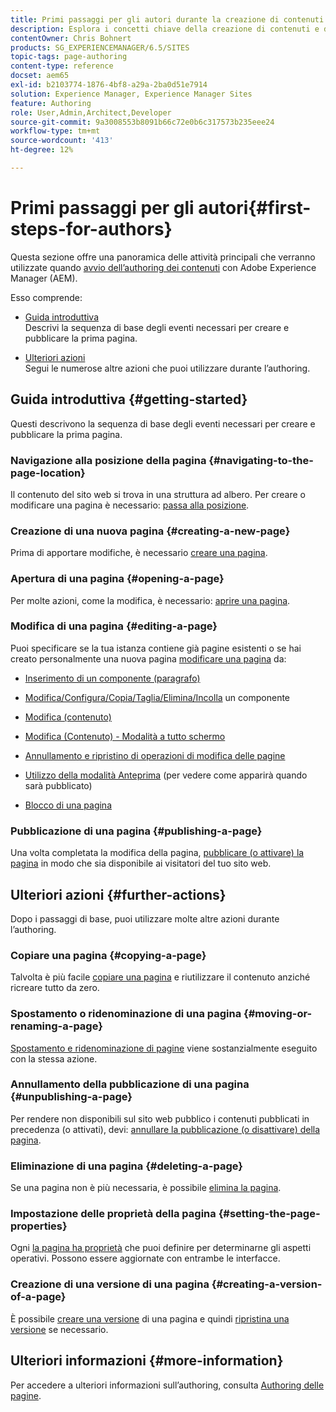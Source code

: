 ```yaml
---
title: Primi passaggi per gli autori durante la creazione di contenuti in AEM
description: Esplora i concetti chiave della creazione di contenuti e dell’authoring in AEM 6.5. Troverai anche informazioni sull’utilizzo di tag, modelli e altre funzioni della pagina.
contentOwner: Chris Bohnert
products: SG_EXPERIENCEMANAGER/6.5/SITES
topic-tags: page-authoring
content-type: reference
docset: aem65
exl-id: b2103774-1876-4bf8-a29a-2ba0d51e7914
solution: Experience Manager, Experience Manager Sites
feature: Authoring
role: User,Admin,Architect,Developer
source-git-commit: 9a3008553b8091b66c72e0b6c317573b235eee24
workflow-type: tm+mt
source-wordcount: '413'
ht-degree: 12%

---
```



# Primi passaggi per gli autori{#first-steps-for-authors}

Questa sezione offre una panoramica delle attività principali che verranno utilizzate quando [avvio dell’authoring dei contenuti](/help/sites-authoring/author.md#concept-of-authoring-and-publishing) con Adobe Experience Manager (AEM).

Esso comprende:

* [Guida introduttiva](#getting-started)\
  Descrivi la sequenza di base degli eventi necessari per creare e pubblicare la prima pagina.

* [Ulteriori azioni](#further-actions)\
  Segui le numerose altre azioni che puoi utilizzare durante l’authoring.

## Guida introduttiva {#getting-started}

Questi descrivono la sequenza di base degli eventi necessari per creare e pubblicare la prima pagina.

### Navigazione alla posizione della pagina {#navigating-to-the-page-location}

Il contenuto del sito web si trova in una struttura ad albero. Per creare o modificare una pagina è necessario: [passa alla posizione](/help/sites-authoring/basic-handling.md#viewing-and-selecting-resources).

### Creazione di una nuova pagina {#creating-a-new-page}

Prima di apportare modifiche, è necessario [creare una pagina](/help/sites-authoring/managing-pages.md#creating-a-new-page).

### Apertura di una pagina {#opening-a-page}

Per molte azioni, come la modifica, è necessario: [aprire una pagina](/help/sites-authoring/managing-pages.md#opening-a-page-for-editing).

### Modifica di una pagina {#editing-a-page}

Puoi specificare se la tua istanza contiene già pagine esistenti o se hai creato personalmente una nuova pagina [modificare una pagina](/help/sites-authoring/editing-content.md) da:

* [Inserimento di un componente (paragrafo)](/help/sites-authoring/editing-content.md#inserting-a-component)
* [Modifica/Configura/Copia/Taglia/Elimina/Incolla](/help/sites-authoring/editing-content.md#edit-configure-copy-cut-delete-paste) un componente
* [Modifica (contenuto)](/help/sites-authoring/editing-content.md#edit-content)
* [Modifica (Contenuto) - Modalità a tutto schermo](/help/sites-authoring/editing-content.md#edit-content-full-screen-mode)

* [Annullamento e ripristino di operazioni di modifica delle pagine](/help/sites-authoring/editing-content.md#undoing-and-redoing-page-edits)
* [Utilizzo della modalità Anteprima](/help/sites-authoring/editing-content.md#preview-mode) (per vedere come apparirà quando sarà pubblicato)
* [Blocco di una pagina  ](/help/sites-authoring/editing-content.md#locking-a-page)

### Pubblicazione di una pagina {#publishing-a-page}

Una volta completata la modifica della pagina, [pubblicare (o attivare) la pagina](/help/sites-authoring/publishing-pages.md#main-pars-title-10) in modo che sia disponibile ai visitatori del tuo sito web.

## Ulteriori azioni {#further-actions}

Dopo i passaggi di base, puoi utilizzare molte altre azioni durante l’authoring.

### Copiare una pagina {#copying-a-page}

Talvolta è più facile [copiare una pagina](/help/sites-authoring/managing-pages.md#copying-and-pasting-a-page) e riutilizzare il contenuto anziché ricreare tutto da zero.

### Spostamento o ridenominazione di una pagina {#moving-or-renaming-a-page}

[Spostamento e ridenominazione di pagine](/help/sites-authoring/managing-pages.md#moving-or-renaming-a-page) viene sostanzialmente eseguito con la stessa azione.

### Annullamento della pubblicazione di una pagina {#unpublishing-a-page}

Per rendere non disponibili sul sito web pubblico i contenuti pubblicati in precedenza (o attivati), devi: [annullare la pubblicazione (o disattivare) della pagina](/help/sites-authoring/publishing-pages.md#main-pars-title-5).

### Eliminazione di una pagina {#deleting-a-page}

Se una pagina non è più necessaria, è possibile [elimina la pagina](/help/sites-authoring/managing-pages.md#deleting-a-page).

### Impostazione delle proprietà della pagina {#setting-the-page-properties}

Ogni [la pagina ha proprietà](/help/sites-authoring/editing-page-properties.md) che puoi definire per determinarne gli aspetti operativi. Possono essere aggiornate con entrambe le interfacce.

### Creazione di una versione di una pagina {#creating-a-version-of-a-page}

È possibile [creare una versione](/help/sites-authoring/working-with-page-versions.md#creating-a-new-version) di una pagina e quindi [ripristina una versione](/help/sites-authoring/working-with-page-versions.md#reverting-to-a-page-version) se necessario.

## Ulteriori informazioni {#more-information}

Per accedere a ulteriori informazioni sull’authoring, consulta [Authoring delle pagine](/help/sites-authoring/page-authoring.md).
